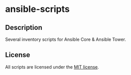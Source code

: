# ansible-scripts

## Description

Several inventory scripts for Ansible Core &amp; Ansible Tower.

## License

All scripts are licensed under the [MIT license](http://opensource.org/licenses/MIT).
